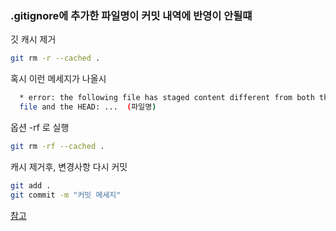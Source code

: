 ### .gitignore에 추가한 파일명이 커밋 내역에 반영이 안될떄 
깃 캐시 제거 
```bash
git rm -r --cached .
```
혹시 이런 메세지가 나올시 
```bash
  * error: the following file has staged content different from both the
  file and the HEAD: ...  (파일명)
```
옵션 -rf 로 실행
```bash
git rm -rf --cached .
```
캐시 제거후, 변경사항 다시 커밋  
```bash
git add .
git commit -m "커밋 메세지"
```

[참고](https://stackoverflow.com/questions/11451535/gitignore-is-ignored-by-git)